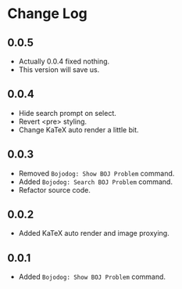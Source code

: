 # Change Log

## 0.0.5

- Actually 0.0.4 fixed nothing.
- This version will save us.

## 0.0.4

- Hide search prompt on select.
- Revert \<pre\> styling.
- Change KaTeX auto render a little bit.

## 0.0.3

- Removed `Bojodog: Show BOJ Problem` command.
- Added `Bojodog: Search BOJ Problem` command.
- Refactor source code.

## 0.0.2

- Added KaTeX auto render and image proxying.

## 0.0.1

- Added `Bojodog: Show BOJ Problem` command.

